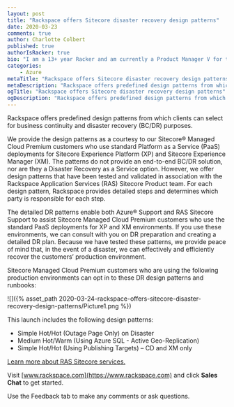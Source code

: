 ```yaml
---
layout: post
title: "Rackspace offers Sitecore disaster recovery design patterns"
date: 2020-03-23
comments: true
author: Charlotte Colbert
published: true
authorIsRacker: true
bio: "I am a 13+ year Racker and am currently a Product Manager V for the Rackspace Application Service Digital experience portfolio."
categories:
    - Azure
metaTitle: "Rackspace offers Sitecore disaster recovery design patterns"
metaDescription: "Rackspace offers predefined design patterns from which clients can select for business continuity and disaster recovery (BC/DR) purposes."
ogTitle: "Rackspace offers Sitecore disaster recovery design patterns"
ogDescription: "Rackspace offers predefined design patterns from which clients can select for business continuity and disaster recovery (BC/DR) purposes."
---
```


Rackspace offers predefined design patterns from which clients can select for
business continuity and disaster recovery (BC/DR) purposes.

<!--more-->

We provide the design patterns as a courtesy to our Sitecore&reg; Managed Cloud
Premium customers who use standard Platform as a Service (PaaS) deployments for
Sitecore Experience Platform (XP) and Sitecore Experience Manager (XM). The
patterns do not provide an end-to-end BC/DR solution, nor are they a Disaster
Recovery as a Service option. However, we offer design patterns that have been
tested and validated in association with the Rackspace Application Services (RAS)
Sitecore Product team. For each design pattern, Rackspace provides detailed steps
and determines which party is responsible for each step.

The detailed DR patterns enable both Azure&reg; Support and RAS Sitecore Support
to assist Sitecore Managed Cloud Premium customers who use the standard PaaS
deployments for XP and XM environments. If you use these environments, we can
consult with you on DR preparation and creating a detailed DR plan. Because we
have tested these patterns, we provide peace of mind that, in the event of a
disaster, we can effectively and efficiently recover the customers’ production
environment.

Sitecore Managed Cloud Premium customers who are using the following production
environments can opt in to these DR design patterns and runbooks:

![]({% asset_path 2020-03-24-rackspace-offers-sitecore-disaster-recovery-design-patterns/Picture1.png %})

This launch includes the following design patterns:

- Simple Hot/Hot (Outage Page Only) on Disaster
- Medium Hot/Warm (Using Azure SQL - Active Geo-Replication)
- Simple Hot/Hot (Using Publishing Targets) – CD and XM only

<a class="cta blue" id="cta" href="https://www.rackspace.com/ecommerce-digital-experience/sitecore">Learn more about RAS Sitecore services.</a>

Visit [www.rackspace.com](https://www.rackspace.com) and click **Sales Chat**
to get started.

Use the Feedback tab to make any comments or ask questions.
